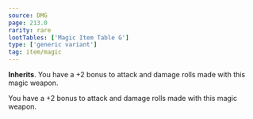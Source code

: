 ```yaml
---
source: DMG
page: 213.0
rarity: rare
lootTables: ['Magic Item Table G']
type: ['generic variant']
tag: item/magic
---
```


**Inherits**. You have a +2 bonus to attack and damage rolls made with this magic weapon.


You have a +2 bonus to attack and damage rolls made with this magic weapon.


